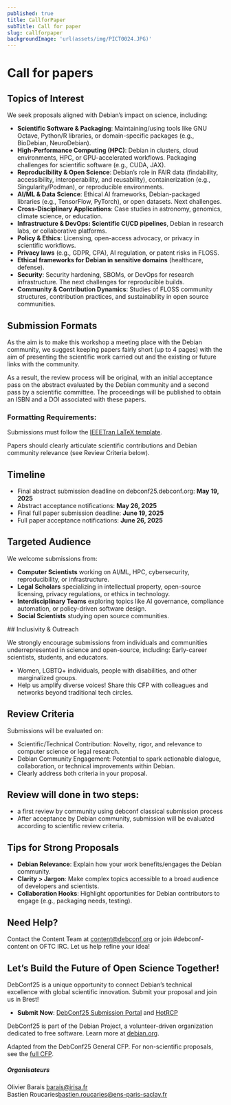 ```yaml
---
published: true
title: CallforPaper
subTitle: Call for paper
slug: callforpaper
backgroundImage: 'url(assets/img/PICT0024.JPG)'
---
```


# Call for papers
## Topics of Interest

We seek proposals aligned with Debian’s impact on science, including:
- **Scientific Software & Packaging**: Maintaining/using tools like GNU Octave, Python/R libraries, or domain-specific packages (e.g., BioDebian, NeuroDebian).
- **High-Performance Computing (HPC)**: Debian in clusters, cloud environments, HPC, or GPU-accelerated workflows. Packaging challenges for scientific software (e.g., CUDA, JAX).
- **Reproducibility & Open Science**: Debian’s role in FAIR data (findability, accessibility, interoperability, and reusability), containerization (e.g., Singularity/Podman), or reproducible environments.
- **AI/ML & Data Science**: Ethical AI frameworks, Debian-packaged libraries (e.g., TensorFlow, PyTorch), or open datasets. Next challenges. 
- **Cross-Disciplinary Applications**: Case studies in astronomy, genomics, climate science, or education.
- **Infrastructure & DevOps: Scientific CI/CD pipelines**, Debian in research labs, or collaborative platforms.
- **Policy & Ethics**: Licensing, open-access advocacy, or privacy in scientific workflows.
- **Privacy laws** (e.g., GDPR, CPA), AI regulation, or patent risks in FLOSS.
- **Ethical frameworks for Debian in sensitive domains** (healthcare, defense).
- **Security**: Security hardening, SBOMs, or DevOps for research infrastructure. The next challenges for reproducible builds.
- **Community & Contribution Dynamics**: Studies of FLOSS community structures, contribution practices, and sustainability in open source communities.

## Submission Formats

As the aim is to make this workshop a meeting place with the Debian community, we suggest keeping papers fairly short (up to 4 pages) with the aim of presenting the scientific work carried out and the existing or future links with the community. 

As a result, the review process will be original, with an initial acceptance pass on the abstract evaluated by the Debian community and a second pass by a scientific committee. The proceedings will be published to obtain an ISBN and a DOI associated with these papers. 

### Formatting Requirements:
Submissions must follow the [IEEETran LaTeX template](https://ctan.org/pkg/ieeetran).

Papers should clearly articulate scientific contributions and Debian community relevance (see Review Criteria below).


## Timeline

- Final abstract submission deadline on debconf25.debconf.org: **May 19, 2025**
- Abstract acceptance notifications: **May 26, 2025**
- Final full paper submission deadline: **June 19, 2025**
- Full paper acceptance notifications: **June 26, 2025**

## Targeted Audience

We welcome submissions from:
- **Computer Scientists** working on AI/ML, HPC, cybersecurity, reproducibility, or infrastructure.
- **Legal Scholars** specializing in intellectual property, open-source licensing, privacy regulations, or ethics in technology.
- **Interdisciplinary Teams** exploring topics like AI governance, compliance automation, or policy-driven software design.
- **Social Scientists** studying open source communities.


## Inclusivity & Outreach

We strongly encourage submissions from individuals and communities underrepresented in science and open-source, including:
Early-career scientists, students, and educators.
- Women, LGBTQ+ individuals, people with disabilities, and other marginalized groups.
- Help us amplify diverse voices! Share this CFP with colleagues and networks beyond traditional tech circles.


## Review Criteria

Submissions will be evaluated on:
- Scientific/Technical Contribution: Novelty, rigor, and relevance to computer science or legal research.
- Debian Community Engagement: Potential to spark actionable dialogue, collaboration, or technical improvements within Debian.
- Clearly address both criteria in your proposal.

## Review will done in two steps:

- a first review by community using debconf classical submission process
- After acceptance by Debian community, submission will be evaluated according to scientific review criteria. 



## Tips for Strong Proposals

- **Debian Relevance**: Explain how your work benefits/engages the Debian community.
- **Clarity > Jargon**: Make complex topics accessible to a broad audience of developers and scientists.
- **Collaboration Hooks**: Highlight opportunities for Debian contributors to engage (e.g., packaging needs, testing).

## Need Help?
Contact the Content Team at content@debconf.org or join #debconf-content on OFTC IRC. Let us help refine your idea!

## Let’s Build the Future of Open Science Together!

DebConf25 is a unique opportunity to connect Debian’s technical excellence with global scientific innovation. Submit your proposal and join us in Brest!

- **Submit Now**: [DebConf25 Submission Portal](https://debconf25.debconf.org/) and [HotRCP](/s/submission)

DebConf25 is part of the Debian Project, a volunteer-driven organization dedicated to free software. Learn more at [debian.org](https://www.debian.org/).

Adapted from the DebConf25 General CFP. For non-scientific proposals, see the [full CFP](https://link_to_general_cfp/).



<div class="row">
  <div class="col-sm-6">

  <div class="col-sm-6">
        <div class="card" >
        <div class="card-body">
            <h5 class="card-title">Organisateurs</h5>
        <!--    <h6 class="card-subtitle mb-2 text-muted">Card subtitle</h6>-->
            <p class="card-text">
            Olivier Barais <a href="mailto:barais@irisa.fr">barais@irisa.fr</a><BR>
            Bastien Roucaries<a href="mailto:barais@irisa.fr">bastien.roucaries@ens-paris-saclay.fr</a><BR>
            </p>
        </div>
        </div>
</div>
</div>

